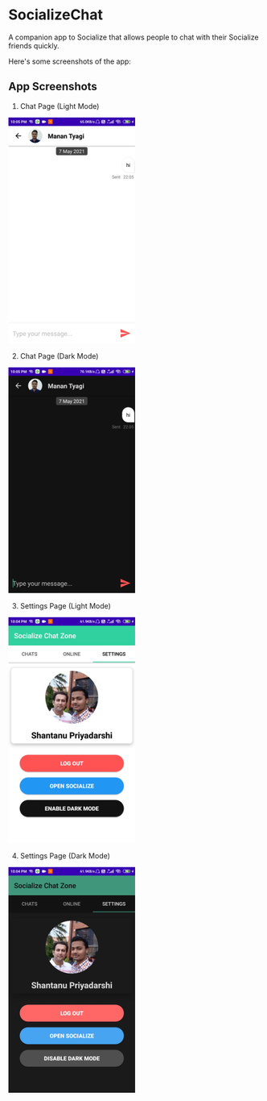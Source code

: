 # SocializeChat
A companion app to Socialize that allows people to chat with their Socialize friends quickly.

Here's some screenshots of the app:

## App Screenshots

  1. Chat Page (Light Mode)
  <img src="Screenshots/chatPage_Light.jpg?raw=true" Chat Page Light width="50%" />
  
  2. Chat Page (Dark Mode)
  <img src="Screenshots/chatPage_Dark.jpg?raw=true" Chat Page Dark width="50%" />


  3. Settings Page (Light Mode)
  <img src="Screenshots/settingsPage_Light.jpg?raw=true" Settings Page Light width="50%" />
  
  4. Settings Page (Dark Mode)
  <img src="Screenshots/settingsPage_Dark.jpg?raw=true" Settings Page Dark width="50%" />
